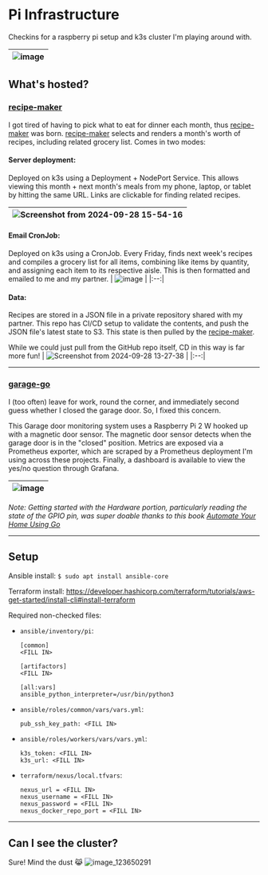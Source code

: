 # Pi Infrastructure
Checkins for a raspberry pi setup and k3s cluster I'm playing around with.

| ![image](https://github.com/user-attachments/assets/bc09b971-1d7f-4e1c-a014-6dcb45a53e9c) |
|:--:|

## What's hosted?

### [recipe-maker](https://github.com/andrewpollack/pi-infrastructure/tree/main/containers/meals-go)

I got tired of having to pick what to eat for dinner each month, thus [recipe-maker](https://github.com/andrewpollack/pi-infrastructure/tree/main/containers/meals-go)
was born. [recipe-maker](https://github.com/andrewpollack/pi-infrastructure/tree/main/containers/meals-go) selects and renders a month's worth of recipes, including related grocery list. Comes in two modes:
#### Server deployment:
Deployed on k3s using a Deployment + NodePort Service. This allows viewing this month + next month's meals from my phone, laptop, or tablet by hitting the same URL. Links are clickable for finding related recipes.

| ![Screenshot from 2024-09-28 15-54-16](https://github.com/user-attachments/assets/92b2241f-ee41-4184-aa17-0ba6494cf091) |
|:--:|


#### Email CronJob:
Deployed on k3s using a CronJob. Every Friday, finds next week's recipes and compiles a grocery list for all items, combining like items by quantity, and assigning each item to its respective aisle. This is then formatted and emailed to me and my partner.
| ![image](https://github.com/user-attachments/assets/2e57dca2-dede-421a-b83b-1b44fb7f60d1) |
|:--:|

#### Data:
Recipes are stored in a JSON file in a private repository shared with my partner.
This repo has CI/CD setup to validate the contents, and push the JSON file's latest state to S3. This state is then pulled
by the [recipe-maker](https://github.com/andrewpollack/pi-infrastructure/tree/main/containers/meals-go).

While we could just pull from the GitHub repo itself, CD in this way is far more fun!
| ![Screenshot from 2024-09-28 13-27-38](https://github.com/user-attachments/assets/4b9abc7b-37e7-4730-8e1a-121b2c9d3536) |
|:--:|

---

### [garage-go](https://github.com/andrewpollack/pi-infrastructure/tree/main/containers/garage-go)

I (too often) leave for work, round the corner, and immediately second guess whether I closed the garage door. So, I fixed this concern.

This Garage door monitoring system uses a Raspberry Pi 2 W hooked up with a magnetic door sensor. The magnetic door sensor detects when the garage door is in the "closed" position. Metrics are exposed via
a Prometheus exporter, which are scraped by a Prometheus deployment I'm using across these projects. Finally, a dashboard is available to view the yes/no question through Grafana.

| ![image](https://github.com/user-attachments/assets/5e800534-3013-4760-a3e6-b6288c50d657) |
|:--:|


*Note: Getting started with the Hardware portion, particularly reading the state of the GPIO pin, was super doable thanks to this book <ins>[Automate Your Home Using Go](https://pragprog.com/titles/gohome/automate-your-home-using-go/)</ins>*
 
---

## Setup
Ansible install:
`$ sudo apt install ansible-core`

Terraform install:
https://developer.hashicorp.com/terraform/tutorials/aws-get-started/install-cli#install-terraform

Required non-checked files:
* `ansible/inventory/pi`:
    ```
    [common]
    <FILL IN>

    [artifactors]
    <FILL IN>

    [all:vars]
    ansible_python_interpreter=/usr/bin/python3

    ```
* `ansible/roles/common/vars/vars.yml`:
    ```
    pub_ssh_key_path: <FILL IN>
    ```
* `ansible/roles/workers/vars/vars.yml`:
    ```
    k3s_token: <FILL IN>
    k3s_url: <FILL IN>
    ```
* `terraform/nexus/local.tfvars`:
    ```
    nexus_url = <FILL IN>
    nexus_username = <FILL IN>
    nexus_password = <FILL IN>
    nexus_docker_repo_port = <FILL IN>
    ```

---

## Can I see the cluster?

Sure! Mind the dust 😹
![image_123650291](https://github.com/user-attachments/assets/8e0d6666-116b-43fb-9084-b6f32adf706a)
